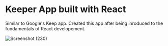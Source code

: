 # Keeper App built with React
Similar to Google's Keep app.
Created this app after being inroduced to the fundamentals of React developement.




![Screenshot (230)](https://user-images.githubusercontent.com/58943594/182295920-77731058-1bdc-4dcd-8875-5a91585fb638.png)
